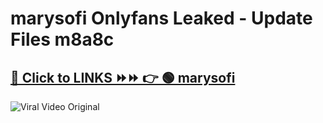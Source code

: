
 # marysofi Onlyfans Leaked - Update Files m8a8c

## <h2><a href="https://clipsfans.com/marysofi&ref=git">🔗 Click to LINKS ⏩⏩ 👉 🟢 marysofi </a></h2>

<a href="https://clipsfans.com/marysofi&ref=git" rel="nofollow" data-target="animated-image.originalLink"><img src="https://i.ibb.co.com/xMMVF88/686577567.gif" alt="Viral Video Original" style="max-width: 100%; display: inline-block;" data-target="animated-image.originalImage"></a>

